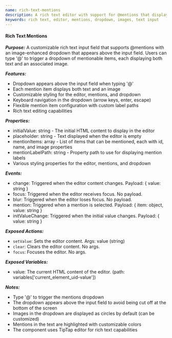 ```yaml
---
name: rich-text-mentions
description: A rich text editor with support for @mentions that display with images in a dropdown positioned above the input field.
keywords: rich text, editor, mentions, dropdown, images, text input
---
```


#### Rich Text Mentions

***Purpose:***
A customizable rich text input field that supports @mentions with an image-enhanced dropdown that appears above the input field. Users can type '@' to trigger a dropdown of mentionable items, each displaying both text and an associated image.

***Features:***
- Dropdown appears above the input field when typing '@'
- Each mention item displays both text and an image
- Customizable styling for the editor, mentions, and dropdown
- Keyboard navigation in the dropdown (arrow keys, enter, escape)
- Flexible mention item configuration with custom label paths
- Rich text editing capabilities

***Properties:***
- initialValue: string - The initial HTML content to display in the editor
- placeholder: string - Text displayed when the editor is empty
- mentionItems: array - List of items that can be mentioned, each with id, name, and image properties
- mentionLabelPath: string - Property path to use for displaying mention labels
- Various styling properties for the editor, mentions, and dropdown

***Events:***
- change: Triggered when the editor content changes. Payload: { value: string }
- focus: Triggered when the editor receives focus. No payload.
- blur: Triggered when the editor loses focus. No payload.
- mention: Triggered when a mention is selected. Payload: { item: object, value: string }
- initValueChange: Triggered when the initial value changes. Payload: { value: string }

***Exposed Actions:***
- `setValue`: Sets the editor content. Args: value (string)
- `clear`: Clears the editor content. No args.
- `focus`: Focuses the editor. No args.

***Exposed Variables:***
- value: The current HTML content of the editor. (path: variables['current_element_uid-value'])

***Notes:***
- Type '@' to trigger the mentions dropdown
- The dropdown appears above the input field to avoid being cut off at the bottom of the screen
- Images in the dropdown are displayed as circles by default (can be customized)
- Mentions in the text are highlighted with customizable colors
- The component uses TipTap editor for rich text capabilities